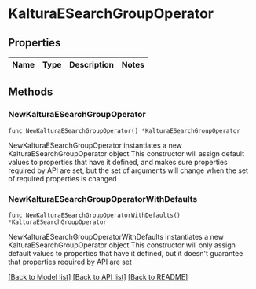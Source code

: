 # KalturaESearchGroupOperator

## Properties

Name | Type | Description | Notes
------------ | ------------- | ------------- | -------------

## Methods

### NewKalturaESearchGroupOperator

`func NewKalturaESearchGroupOperator() *KalturaESearchGroupOperator`

NewKalturaESearchGroupOperator instantiates a new KalturaESearchGroupOperator object
This constructor will assign default values to properties that have it defined,
and makes sure properties required by API are set, but the set of arguments
will change when the set of required properties is changed

### NewKalturaESearchGroupOperatorWithDefaults

`func NewKalturaESearchGroupOperatorWithDefaults() *KalturaESearchGroupOperator`

NewKalturaESearchGroupOperatorWithDefaults instantiates a new KalturaESearchGroupOperator object
This constructor will only assign default values to properties that have it defined,
but it doesn't guarantee that properties required by API are set


[[Back to Model list]](../README.md#documentation-for-models) [[Back to API list]](../README.md#documentation-for-api-endpoints) [[Back to README]](../README.md)


